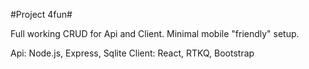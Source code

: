#Project 4fun#

Full working CRUD for Api and Client. Minimal mobile "friendly" setup.

Api: Node.js, Express, Sqlite
Client: React, RTKQ, Bootstrap
